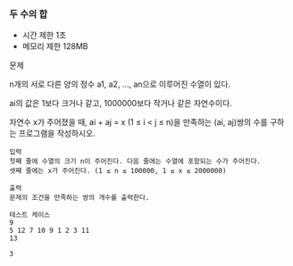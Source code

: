 ### 두 수의 합
- 시간 제한 1초
- 메모리 제한 128MB

문제

n개의 서로 다른 양의 정수 a1, a2, ..., an으로 이루어진 수열이 있다.

ai의 값은 1보다 크거나 같고, 1000000보다 작거나 같은 자연수이다.

자연수 x가 주어졌을 때, ai + aj = x (1 ≤ i < j ≤ n)을 만족하는 (ai, aj)쌍의 수를 구하는 프로그램을 작성하시오.
```
입력
첫째 줄에 수열의 크기 n이 주어진다. 다음 줄에는 수열에 포함되는 수가 주어진다.
셋째 줄에는 x가 주어진다. (1 ≤ n ≤ 100000, 1 ≤ x ≤ 2000000)

출력
문제의 조건을 만족하는 쌍의 개수를 출력한다.

테스트 케이스
9
5 12 7 10 9 1 2 3 11
13

3
```
